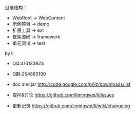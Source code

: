 目录结构：
* WebRoot -> WebContent
* 示例项目 -> demo
* 扩展工具 -> ext
* 框架源码 -> framework
* 单元测试 -> test

by li
* QQ:416133823
* Q群:254860190

* doc and jar http://code.google.com/p/liz/downloads/list
* 提问&讨论   https://github.com/limingwei/li/issues
* 更新记录   https://github.com/limingwei/li/wiki/changelog
